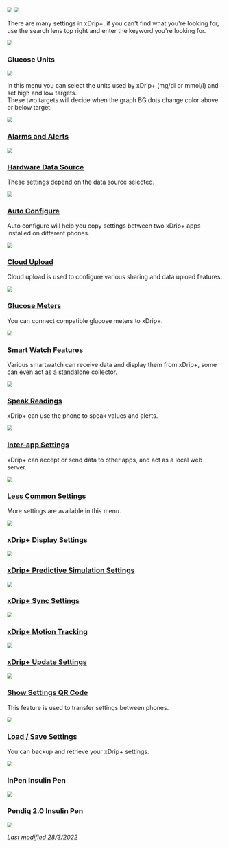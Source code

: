<img src="../../images/hamburger_menu.png" style="zoom:75%;" />    
<img src="../../images/M-S.png" style="zoom:75%;" /> 

There are many settings in xDrip+, if you can't find what you're looking for, use the search lens top right and enter the keyword you're looking for.

<img src="../images/M-S-Search.png" style="zoom:75%;" />

</br>

### Glucose Units

<img src="../images/M-S-GU.png" style="zoom:75%;" />

In this menu you can select the units used by xDrip+ (mg/dl or mmol/l) and set high and low targets.  
These two targets will decide when the graph BG dots change color above or below target.

<img src="../images/M-S-GUS.png" style="zoom:75%;" />

### [Alarms and Alerts](../alarms)

<img src="../images/M-S-AAA.png" style="zoom:75%;" />

### [Hardware Data Source](../../install/datasource)

These settings depend on the data source selected.

<img src="../images/M-S-DSS.png" style="zoom:75%;" />

### [Auto Configure](../copysettings/#auto-configure)

Auto configure will help you copy settings between two xDrip+ apps installed on different phones.

<img src="../images/M-S-AC.png" style="zoom:75%;" />

### [Cloud Upload](../cloud)

Cloud upload is used to configure various sharing and data upload features.

<img src="../images/M-S-CU.png" style="zoom:75%;" />

### [Glucose Meters](../glucometer)

You can connect compatible glucose meters to xDrip+.

<img src="../images/M-S-GM.png" style="zoom:75%;" />

### [Smart Watch Features](../../smartwatch/smartwatch)

Various smartwatch can receive data and display them from xDrip+, some can even act as a standalone collector.

<img src="../images/M-S-SW.png" style="zoom:75%;" />

### [Speak Readings](../speak)

xDrip+ can use the phone to speak values and alerts.

<img src="../images/M-S-SR.png" style="zoom:75%;" />

### [Inter-app Settings](../interapp)

xDrip+ can accept or send data to other apps, and act as a local web server.

<img src="../images/M-S-IA.png" style="zoom:75%;" />

### [Less Common Settings](../lesscommon)

More settings are available in this menu.

<img src="../../images/M-S-LCS.png" style="zoom:75%;" />

### [xDrip+ Display Settings](../display)

<img src="../images/M-S-DS.png" style="zoom:75%;" />

### [xDrip+ Predictive Simulation Settings](../predictions)

<img src="../images/M-S-PS.png" style="zoom:75%;" />

### [xDrip+ Sync Settings](../sync)

<img src="../images/M-S-SY.png" style="zoom:75%;" />

### [xDrip+ Motion Tracking](../motion)

<img src="../images/M-S-MT.png" style="zoom:75%;" />

### [xDrip+ Update Settings](../update)

<img src="../images/M-S-US.png" style="zoom:75%;" />

### [Show Settings QR Code](../copysettings/#show-settings-qr-code)

This feature is used to transfer settings between phones.

<img src="../images/M-S-QR.png" style="zoom:75%;" />

### [Load / Save Settings](../loadsavesettings)

You can backup and retrieve your xDrip+ settings.

<img src="../../images/M-S-LSS.png" style="zoom:75%;" />

### InPen Insulin Pen

<img src="../images/M-S-IP.png" style="zoom:75%;" />

### Pendiq 2.0 Insulin Pen

<img src="../images/M-S-PI.png" style="zoom:75%;" />

</br>

[*Last modified 28/3/2022*](https://github.com/NightscoutFoundation/xDrip/releases/tag/2022.03.27)
